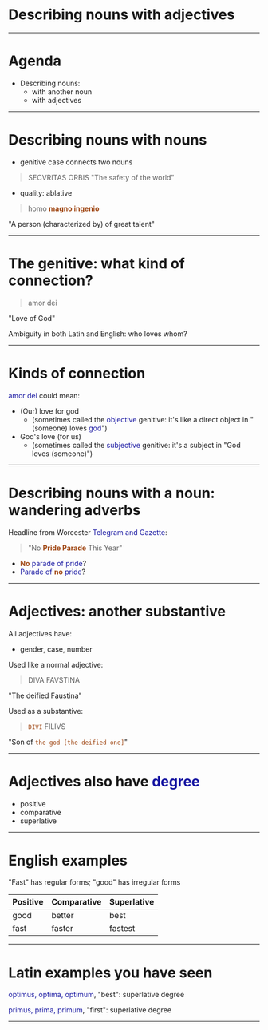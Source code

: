 # Describing nouns with adjectives


---

# Agenda

- Describing nouns:
    - with another noun
    - with adjectives

---




# Describing nouns with nouns


- genitive case connects two nouns

> SECVRITAS ORBIS
"The safety of the world"


- quality: ablative

> homo **magno ingenio**

"A person (characterized by) of great talent"

<style scoped>
  strong {
    color: rgb(159, 69, 17);
  }
  em {
    color: 	rgb(24, 23, 162);
    font-style: normal;
  }
</style>

---

# The genitive: what kind of connection?


> amor dei

"Love of God"

Ambiguity in both Latin and English: who loves whom?

---

# Kinds of connection

*amor dei* could mean:

- (Our) love for god
    - (sometimes called the *objective* genitive: it's like a direct object in "(someone) loves *god*")
- God's love (for us)
    - (sometimes called the *subjective* genitive: it's a subject in "God loves (someone)")



---

# Describing nouns with a noun: wandering adverbs

Headline from Worcester *Telegram and Gazette*:

> "No **Pride Parade** This Year"

- **No** *parade of pride*?
- *Parade of* **no** *pride*?

<style scoped>
  strong {
    color: rgb(159, 69, 17);
  }
  em {
    color: 	rgb(24, 23, 162);
    font-style: normal;
  }
</style>

---

# Adjectives: another substantive

All adjectives have:

- gender, case, number

Used like a normal adjective:

> DIVA FAVSTINA

"The deified Faustina"


Used as a substantive:

> `DIVI` FILIVS

"Son of `the god [the deified one]`"



<style scoped>
  code {
    color: rgb(159, 69, 17);
  }
s</style>



---



# Adjectives also have *degree*

- positive
- comparative
- superlative

---

# English examples

"Fast" has regular forms; "good" has irregular forms


| Positive |  Comparative | Superlative |
| --- | --- | --- |
| good | better | best |
| fast | faster | fastest |

---


# Latin examples you have seen

*optimus, optima, optimum*, "best":  superlative degree

*primus, prima, primum*, "first": superlative degree




---
